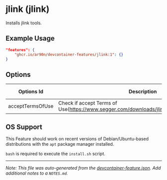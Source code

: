 
# jlink (jlink)

Installs jlink tools.

## Example Usage

```json
"features": {
    "ghcr.io/ar90n/devcontainer-features/jlink:1": {}
}
```

## Options

| Options Id | Description | Type | Default Value |
|-----|-----|-----|-----|
| acceptTermsOfUse | Check if accept Terms of Use(https://www.segger.com/downloads/jlink/JLink_Linux_x86_64.deb) | boolean | false |



## OS Support

This Feature should work on recent versions of Debian/Ubuntu-based distributions with the `apt` package manager installed.

`bash` is required to execute the `install.sh` script.


---

_Note: This file was auto-generated from the [devcontainer-feature.json](https://github.com/ar90n/devcontainer-features/blob/main/src/jlink/devcontainer-feature.json).  Add additional notes to a `NOTES.md`._
